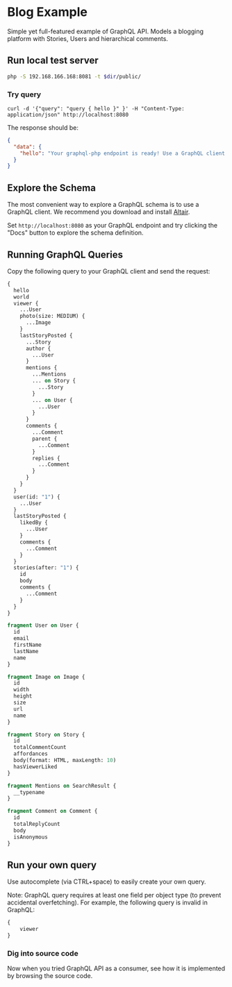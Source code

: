 # Blog Example

Simple yet full-featured example of GraphQL API.
Models a blogging platform with Stories, Users and hierarchical comments.

## Run local test server

```sh
php -S 192.168.166.168:8081 -t $dir/public/
```

### Try query
```
curl -d '{"query": "query { hello }" }' -H "Content-Type: application/json" http://localhost:8080
```

The response should be:

```json
{
  "data": {
    "hello": "Your graphql-php endpoint is ready! Use a GraphQL client to explore the schema."
  }
}
```

## Explore the Schema

The most convenient way to explore a GraphQL schema is to use a GraphQL client.
We recommend you download and install [Altair](https://altair.sirmuel.design).

Set `http://localhost:8080` as your GraphQL endpoint and try clicking the "Docs" button
to explore the schema definition.

## Running GraphQL Queries

Copy the following query to your GraphQL client and send the request:

```graphql
{
  hello
  world
  viewer {
    ...User
    photo(size: MEDIUM) {
      ...Image
    }
    lastStoryPosted {
      ...Story
      author {
        ...User
      }
      mentions {
        ...Mentions
        ... on Story {
          ...Story
        }
        ... on User {
          ...User
        }
      }
      comments {
        ...Comment
        parent {
          ...Comment
        }
        replies {
          ...Comment
        }
      }
    }
  }
  user(id: "1") {
    ...User
  }
  lastStoryPosted {
    likedBy {
      ...User
    }
    comments {
      ...Comment
    }
  }
  stories(after: "1") {
    id
    body
    comments {
      ...Comment
    }
  }
}

fragment User on User {
  id
  email
  firstName
  lastName
  name
}

fragment Image on Image {
  id
  width
  height
  size
  url
  name
}

fragment Story on Story {
  id
  totalCommentCount
  affordances
  body(format: HTML, maxLength: 10)
  hasViewerLiked
}

fragment Mentions on SearchResult {
  __typename
}

fragment Comment on Comment {
  id
  totalReplyCount
  body
  isAnonymous
}
```

## Run your own query

Use autocomplete (via CTRL+space) to easily create your own query.

Note: GraphQL query requires at least one field per object type (to prevent accidental overfetching).
For example, the following query is invalid in GraphQL:

```graphql
{
    viewer
}
```

### Dig into source code
Now when you tried GraphQL API as a consumer, see how it is implemented by browsing
the source code.
